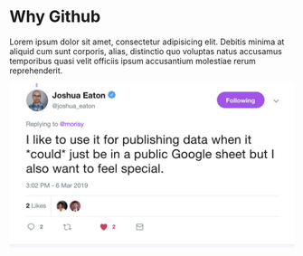 
# Why Github

Lorem ipsum dolor sit amet, consectetur adipisicing elit. Debitis minima at aliquid cum sunt corporis, alias, distinctio quo voluptas natus accusamus temporibus quasi velit officiis ipsum accusantium molestiae rerum reprehenderit.

![image tweet-joshua_eaton.jpg](images/tweet-joshua_eaton.jpg)
